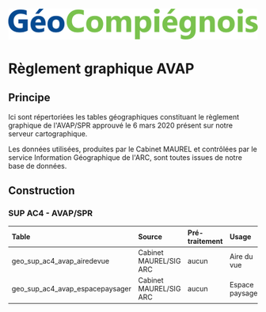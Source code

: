 ![picto](/doc/img/geocompiegnois_2020.png)

# Règlement graphique AVAP

## Principe

Ici sont répertoriées les tables géographiques constituant le règlement graphique de l'AVAP/SPR approuvé le 6 mars 2020 présent sur notre serveur cartographique.

Les données utilisées, produites par le Cabinet MAUREL et contrôlées par le service Information Géographique de l'ARC, sont toutes issues de notre base de données.

## Construction

### SUP AC4 - AVAP/SPR

|Table | Source | Pré-traitement | Usage | Style
|:---|:---|:---|:---|:---|
|geo_sup_ac4_avap_airedevue|Cabinet MAUREL/SIG ARC|aucun|Aire du vue|SUP-AC4-AVAP_aireduvue.sld|
|geo_sup_ac4_avap_espacepaysager|Cabinet MAUREL/SIG ARC|aucun|Espace paysager|SUP-AC4-AVAP_espacepaysager.sld|
